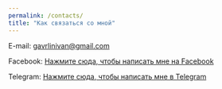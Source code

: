 ```yaml
---
permalink: /contacts/
title: "Как связаться со мной"
---
```

E-mail: gavrlinivan@gmail.com

Facebook: <a href="https://facebook.com/gavrilinivan" target="_blank">Нажмите сюда, чтобы написать мне на Facebook</a>
  
Telegram: <a href="https://t.me/IvanGavrilin" target="_blank">Нажмите сюда, чтобы написать мне в Telegram</a>
